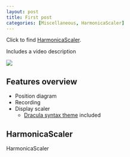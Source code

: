 ```yaml
---
layout: post
title: First post
categories: [Miscellaneous, HarmonicaScaler]
---
```


Click to find [HarmonicaScaler](https://play.google.com/store/apps/details?id=keno1se.github.io.free&gl=US).

Includes a video description

![](/images/reverie-demo.png)

## Features overview

- Position diagram
- Recording
- Display scaler
    - [Dracula syntax theme](https://draculatheme.com/) included


<div style="text-align: center;">
 <script async type="text/javascript" src="//cdn.carbonads.com/carbon.js?serve=CE7D6KJY&placement=wwwamitmerchantcom" id="_carbonads_js"></script>
</div>





## HarmonicaScaler

HarmonicaScaler


